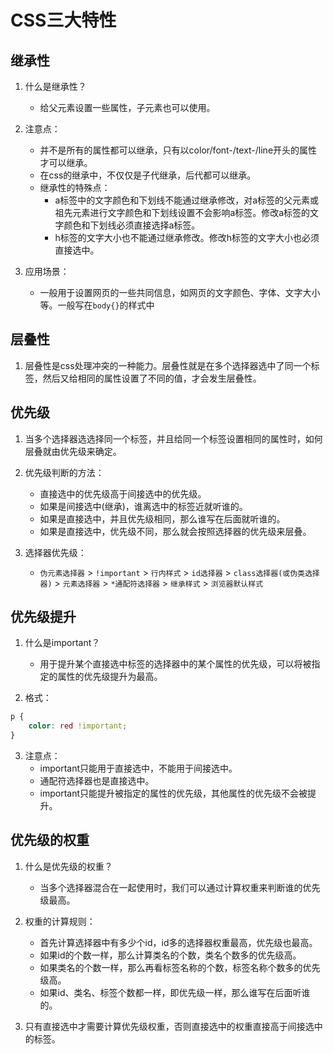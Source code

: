 # CSS三大特性

## 继承性

1. 什么是继承性？
    - 给父元素设置一些属性，子元素也可以使用。
    
2. 注意点：
    - 并不是所有的属性都可以继承，只有以color/font-/text-/line开头的属性才可以继承。
    - 在css的继承中，不仅仅是子代继承，后代都可以继承。
    - 继承性的特殊点：
        - a标签中的文字颜色和下划线不能通过继承修改，对a标签的父元素或祖先元素进行文字颜色和下划线设置不会影响a标签。修改a标签的文字颜色和下划线必须直接选择a标签。
        - h标签的文字大小也不能通过继承修改。修改h标签的文字大小也必须直接选中。
    
3. 应用场景：
    - 一般用于设置网页的一些共同信息，如网页的文字颜色、字体、文字大小等。一般写在`body{}`的样式中

## 层叠性

1. 层叠性是css处理冲突的一种能力。层叠性就是在多个选择器选中了同一个标签，然后又给相同的属性设置了不同的值，才会发生层叠性。

## 优先级

1. 当多个选择器选选择同一个标签，并且给同一个标签设置相同的属性时，如何层叠就由优先级来确定。

2. 优先级判断的方法：
    - 直接选中的优先级高于间接选中的优先级。
    - 如果是间接选中(继承)，谁离选中的标签近就听谁的。
    - 如果是直接选中，并且优先级相同，那么谁写在后面就听谁的。
    - 如果是直接选中，优先级不同，那么就会按照选择器的优先级来层叠。
    
3. 选择器优先级：
    - `伪元素选择器` > `!important` > `行内样式` > `id选择器` > `class选择器(或伪类选择器)` > `元素选择器` > `*通配符选择器` > `继承样式` > `浏览器默认样式`

## 优先级提升

1. 什么是important？
    - 用于提升某个直接选中标签的选择器中的某个属性的优先级，可以将被指定的属性的优先级提升为最高。
    
2. 格式：
```CSS
p {
    color: red !important;
}
```

3. 注意点：
    - important只能用于直接选中，不能用于间接选中。
    - 通配符选择器也是直接选中。
    - important只能提升被指定的属性的优先级，其他属性的优先级不会被提升。
    
## 优先级的权重

1. 什么是优先级的权重？
    - 当多个选择器混合在一起使用时，我们可以通过计算权重来判断谁的优先级最高。
    
2. 权重的计算规则：
    - 首先计算选择器中有多少个id，id多的选择器权重最高，优先级也最高。
    - 如果id的个数一样，那么计算类名的个数，类名个数多的优先级高。
    - 如果类名的个数一样，那么再看标签名称的个数，标签名称个数多的优先级高。
    - 如果id、类名、标签个数都一样，即优先级一样，那么谁写在后面听谁的。

3. 只有直接选中才需要计算优先级权重，否则直接选中的权重直接高于间接选中的标签。



